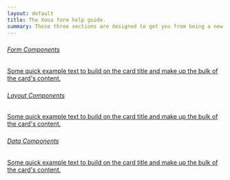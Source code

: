 ```yaml
---
layout: default
title: The Xooa form help guide.
summary: These three sections are designed to get you from being a new user, to being a xooa.com expert. Please let us know if you have any questions that are not answered on this site.
---
```


<div class="container">
  <div class="row">
    <div class="col-md-4 col-sm-6 col-xs-6">
      <a href="/userguide/form-components/">
        <div class="cardbox card">
          <div class="card-body mx-2 mt-2 text-center">
            <div class="px-2 py-5">
              <div class="icon-holder text-center text-danger"> 
                <h3><i class="icon fa fa-paper-plane"></i></h3> 
              </div> 
              <h6 class="title font-weight-bold text-danger">
                Form Components
              </h6> 
              <p class="card-text text-dark">Some quick example text to build on the card title and make up the bulk of the card's content.</p>
            </div>
          </div>
        </div>
      </a>
    </div>    
    <div class="col-md-4 col-sm-6 col-xs-6">
      <a href="/userguide/layout-components/">
        <div class="cardbox card">
          <div class="card-body mx-2 mt-2 text-center">
            <div class="px-2 py-5">
              <div class="icon-holder text-center text-danger"> 
                <h3><i class="icon fa fa-life-ring"></i></h3> 
              </div> 
              <h6 class="title font-weight-bold text-danger">
                Layout Components
              </h6> 
              <p class="card-text text-dark">Some quick example text to build on the card title and make up the bulk of the card's content.</p>
            </div>
          </div>
        </div>
      </a>
    </div>
    <div class="col-md-4 col-sm-6 col-xs-6">
      <a href="/userguide/data-components/">
        <div class="cardbox card">
          <div class="card-body mx-2 mt-2 text-center">
            <div class="px-2 py-5">
              <div class="icon-holder text-center text-danger"> 
                <h3><i class="icon fa fa-check"></i> </h3>
              </div> 
              <h6 class="title font-weight-bold text-danger">
                Data Components
              </h6>       
              <p class="card-text text-dark">Some quick example text to build on the card title and make up the bulk of the card's content.</p>
            </div>
          </div>
        </div>
      </a>
    </div>
  </div>
</div>